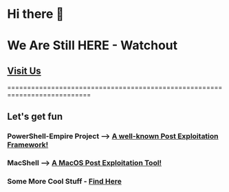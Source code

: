 # Hi there 👋
# We Are Still HERE - Watchout
## [Visit Us](https://www.bbc.com/news/world-us-canada-53195749)
===========================================================================
## Let's get fun

### PowerShell-Empire Project --> [A well-known Post Exploitation Framework!](https://github.com/EmpireProject)
### MacShell --> [A MacOS Post Exploitation Tool!](https://medium.com/red-teaming-with-a-blue-team-mentaility/macshell-post-exploitation-tool-41696be9d826)
### Some More Cool Stuff - [Find Here](https://www.harmj0y.net/blog/)

<!--
**Youcantwixme/youcantwixme** is a ✨ _special_ ✨ repository because its `README.md` (this file) appears on your GitHub profile.

Here are some ideas to get you started:

- 🔭 I’m currently working on ...
- 🌱 I’m currently learning ...
- 👯 I’m looking to collaborate on ...
- 🤔 I’m looking for help with ...
- 💬 Ask me about ...
- 📫 How to reach me: ...
- 😄 Pronouns: ...
- ⚡ Fun fact: ...
-->
